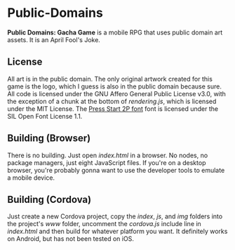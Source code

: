 # Public-Domains
**Public Domains: Gacha Game** is a mobile RPG that uses public domain art assets. It is an April Fool's Joke.

## License
All art is in the public domain. The only original artwork created for this game is the logo, which I guess is also in the public domain because sure. All code is licensed under the GNU Affero General Public License v3.0, with the exception of a chunk at the bottom of *rendering.js*, which is licensed under the MIT License. The [Press Start 2P font](https://www.dafont.com/press-start-2p.font) font is licensed under the SIL Open Font License 1.1.

## Building (Browser)
There is no building. Just open *index.html* in a browser. No nodes, no package managers, just eight JavaScript files. If you're on a desktop browser, you're probably gonna want to use the developer tools to emulate a mobile device.

## Building (Cordova)
Just create a new Cordova project, copy the *index*, *js*, and *img* folders into the project's *www* folder, uncomment the *cordova.js* include line in *index.html* and then build for whatever platform you want. It definitely works on Android, but has not been tested on iOS.
